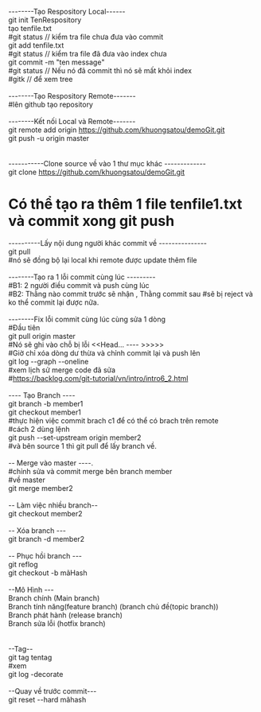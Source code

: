 --------Tạo Respository Local------</br>
git init TenRespository </br>
tạo tenfile.txt</br>
#git status // kiểm tra file chưa đưa vào commit</br>
git add tenfile.txt</br>
#git status // kiểm tra file đã đưa vào index chưa</br>
git commit -m "ten message"</br>
#git status // Nếu nó đã commit thì nó sẽ mất khỏi index</br>
#gitk // để xem tree</br>
</br>
--------Tạo Respository Remote-------</br>
#lên github tạo repository</br>
</br>
--------Kết nối Local và  Remote-------</br>
git remote add origin https://github.com/khuongsatou/demoGit.git</br>
git push -u origin master</br>
</br>
</br>
-----------Clone source về vào 1 thư mục khác -------------</br>
git clone https://github.com/khuongsatou/demoGit.git</br>
# Có thể tạo ra thêm 1 file tenfile1.txt và commit xong git push</br>

----------Lấy nội dung người khác commit về ---------------</br>
git pull </br>
#nó sẽ đồng bộ lại local khi remote được update thêm file</br>
</br>
--------Tạo ra 1 lỗi commit cùng lúc ---------</br>
#B1: 2 người điều commit và push cùng lúc</br>
#B2: Thằng nào commit trước sẽ nhận , Thằng commit sau #sẽ bị reject và ko thể commit lại được nữa.</br>
</br>
--------Fix lỗi commit cùng lúc cùng sửa 1 dòng</br>
#Đầu tiên</br>
 git pull origin master</br>
#Nó sẽ ghi vào chỗ bị lỗi <<Head... ---- >>>>></br>
#Giờ chỉ xóa dòng dư thừa và chỉnh commit lại và push lên</br>
git log --graph --oneline</br>
#xem lịch sử merge code đã sửa</br>
#https://backlog.com/git-tutorial/vn/intro/intro6_2.html</br>
</br>
---- Tạo Branch ----</br>
git branch -b member1</br>
git checkout member1</br>
#thực hiện việc commit brach c1 để có thể có brach trên remote</br>
#cách 2 dùng  lệnh</br>
git push --set-upstream origin member2</br>
#và bên source 1 thì git pull để lấy branch về.</br>
</br>
-- Merge vào master ----.</br>
#chỉnh sửa và commit merge bên branch member</br>
#về master </br>
git merge member2</br>
</br>
-- Làm việc nhiều branch--</br>
git checkout member2</br>
</br>
-- Xóa branch ---</br>
git branch -d member2</br>
</br>
-- Phục hồi branch ---</br>
git reflog</br>
git checkout -b mãHash</br>
</br>
--Mô Hình ---</br>
Branch chính (Main branch)</br>
Branch tính năng(feature branch) (branch chủ đề(topic branch))</br>
Branch phát hành (release branch)</br>
Branch sửa lỗi (hotfix branch)</br>
</br>
</br>
--Tag--</br>
git tag tentag</br>
#xem </br>
git log -decorate</br>
</br>
--Quay về trước commit---</br>
git reset --hard mãhash</br>


</br>

